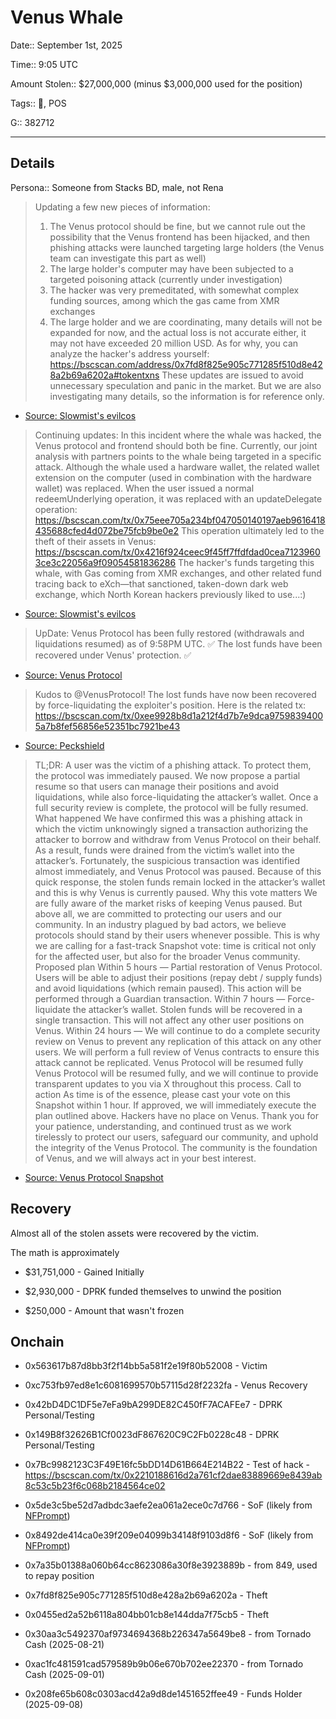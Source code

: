 # Venus Whale

Date:: September 1st, 2025

Time:: 9:05 UTC

Amount Stolen:: $27,000,000 (minus $3,000,000 used for the position)

Tags:: 🔑, POS

G:: 382712

---

## Details

Persona:: Someone from Stacks BD, male, not Rena


> Updating a few new pieces of information:
> 1. The Venus protocol should be fine, but we cannot rule out the possibility that the Venus frontend has been hijacked, and then phishing attacks were launched targeting large holders (the Venus team can investigate this part as well)
> 2. The large holder's computer may have been subjected to a targeted poisoning attack (currently under investigation)
> 3. The hacker was very premeditated, with somewhat complex funding sources, among which the gas came from XMR exchanges
> 4. The large holder and we are coordinating, many details will not be expanded for now, and the actual loss is not accurate either, it may not have exceeded 20 million USD. As for why, you can analyze the hacker's address yourself:
> https://bscscan.com/address/0x7fd8f825e905c771285f510d8e428a2b69a6202a#tokentxns
> These updates are issued to avoid unnecessary speculation and panic in the market. But we are also investigating many details, so the information is for reference only.

- [Source: Slowmist's evilcos](https://x.com/evilcos/status/1962823780298101111)



> Continuing updates: In this incident where the whale was hacked, the Venus protocol and frontend should both be fine. 
> Currently, our joint analysis with partners points to the whale being targeted in a specific attack. 
> Although the whale used a hardware wallet, the related wallet extension on the computer (used in combination with the hardware wallet) was replaced. 
> When the user issued a normal redeemUnderlying operation, it was replaced with an updateDelegate operation:
> https://bscscan.com/tx/0x75eee705a234bf047050140197aeb9616418435688cfed4d072be75fcb9be0e2
> This operation ultimately led to the theft of their assets in Venus:
> https://bscscan.com/tx/0x4216f924ceec9f45ff7ffdfdad0cea71239603ce3c22056a9f09054581836286
> The hacker's funds targeting this whale, with Gas coming from XMR exchanges, and other related fund tracing back to eXch—that sanctioned, taken-down dark web exchange, which North Korean hackers previously liked to use...:)

- [Source: Slowmist's evilcos](https://x.com/evilcos/status/1962834677871583256)



> UpDate: Venus Protocol has been fully restored (withdrawals and liquidations resumed) as of 9:58PM UTC. ✅
> The lost funds have been recovered under Venus' protection. ✅

- [Source: Venus Protocol](https://x.com/VenusProtocol/status/1963017766098907282)



> Kudos to @VenusProtocol! The lost funds have now been recovered by force-liquidating the exploiter's position.
> Here is the related tx: 
> https://bscscan.com/tx/0xee9928b8d1a212f4d7b7e9dca97598394005a7b8fef56856e52351bc7921be43

- [Source: Peckshield](https://x.com/peckshield/status/1963031758347370608)



> TL;DR: A user was the victim of a phishing attack. To protect them, the protocol was immediately paused. We now propose a partial resume so that users can manage their positions and avoid liquidations, while also force-liquidating the attacker’s wallet. Once a full security review is complete, the protocol will be fully resumed.
> What happened
> We have confirmed this was a phishing attack in which the victim unknowingly signed a transaction authorizing the attacker to borrow and withdraw from Venus Protocol on their behalf. As a result, funds were drained from the victim’s wallet into the attacker’s.
> Fortunately, the suspicious transaction was identified almost immediately, and Venus Protocol was paused. Because of this quick response, the stolen funds remain locked in the attacker’s wallet and this is why Venus is currently paused.
> Why this vote matters
> We are fully aware of the market risks of keeping Venus paused. But above all, we are committed to protecting our users and our community. In an industry plagued by bad actors, we believe protocols should stand by their users whenever possible.
> This is why we are calling for a fast-track Snapshot vote: time is critical not only for the affected user, but also for the broader Venus community.
> Proposed plan
> Within 5 hours — Partial restoration of Venus Protocol.
> Users will be able to adjust their positions (repay debt / supply funds) and avoid liquidations (which remain paused).
> This action will be performed through a Guardian transaction.
> Within 7 hours — Force-liquidate the attacker’s wallet.
> Stolen funds will be recovered in a single transaction.
> This will not affect any other user positions on Venus.
> Within 24 hours — We will continue to do a complete security review on Venus to prevent any replication of this attack on any other users.
> We will perform a full review of Venus contracts to ensure this attack cannot be replicated.
> Venus Protocol will be resumed fully
> Venus Protocol will be resumed fully, and we will continue to provide transparent updates to you via X throughout this process.
> Call to action
> As time is of the essence, please cast your vote on this Snapshot within 1 hour. If approved, we will immediately execute the plan outlined above.
> Hackers have no place on Venus. Thank you for your patience, understanding, and continued trust as we work tirelessly to protect our users, safeguard our community, and uphold the integrity of the Venus Protocol. The community is the foundation of Venus, and we will always act in your best interest.

- [Source: Venus Protocol Snapshot](https://snapshot.box/#/s:venus-xvs.eth/proposal/0x140da3dcb6dc711429700443d3b9f1def51eaae3b791f8b774664676f418a132)



## Recovery

Almost all of the stolen assets were recovered by the victim.

The math is approximately 

- $31,751,000 - Gained Initially

-  $2,930,000 - DPRK funded themselves to unwind the position

-    $250,000 - Amount that wasn't frozen



## Onchain

- 0x563617b87d8bb3f2f14bb5a581f2e19f80b52008 - Victim

- 0xc753fb97ed8e1c6081699570b57115d28f2232fa - Venus Recovery

- 0x42bD4DC1DF5e7eFa9bA299DE82C450fF7ACAFEe7 - DPRK Personal/Testing

- 0x149B8f32626B1Cf0023dF867620C9C2Fb0228c48 - DPRK Personal/Testing

- 0x7Bc9982123C3F49E16fc5bDD14D61B664E214B22 - Test of hack - https://bscscan.com/tx/0x2210188616d2a761cf2dae83889669e8439ab8c53c5b23f6c068b2184564ce02

- 0x5de3c5be52d7adbdc3aefe2ea061a2ece0c7d766 - SoF (likely from [NFPrompt](./nfprompt.md))

- 0x8492de414ca0e39f209e04099b34148f9103d8f6 - SoF (likely from [NFPrompt](./nfprompt.md))

- 0x7a35b01388a060b64cc8623086a30f8e3923889b - from 849, used to repay position

- 0x7fd8f825e905c771285f510d8e428a2b69a6202a - Theft

- 0x0455ed2a52b6118a804bb01cb8e144dda7f75cb5 - Theft

- 0x30aa3c5492370af9734694368b226347a5649be8 - from Tornado Cash (2025-08-21)
- 0xac1fc481591cad579589b9b06e670b702ee22370 - from Tornado Cash (2025-09-01)

- 0x208fe65b608c0303acd42a9d8de1451652ffee49 - Funds Holder (2025-09-08)






